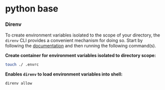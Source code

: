 # python base

### Direnv

To create environment variables isolated to the scope of your directory, 
the `direnv` CLI provides a convenient mechanism for doing so. Start by following the
[documentation](https://direnv.net/) and then running the following command(s).

**Create container for environment variables isolated to directory scope:**
```zsh
touch ./ .envrc
```

**Enables `direnv` to load environment variables into shell:**
```zsh
direnv allow
```